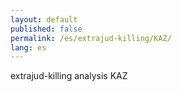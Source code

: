 ```yaml
---
layout: default
published: false
permalink: /es/extrajud-killing/KAZ/
lang: es
---
```


extrajud-killing analysis KAZ
